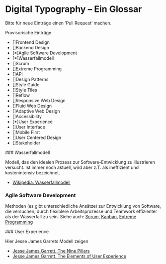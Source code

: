 # Digital Typography – Ein Glossar

Bitte für neue Einträge einen ‘Pull Request’ machen.

Provisorische Einträge:

* []Frontend Design
* []Backend Design
* [*]Agile Software Development
* [*]Wasserfallmodell
* []Scrum
* []Extreme Programming
* []API
* []Design Patterns
* []Style Guide
* []Style Tiles
* []Reflow
* []Responsive Web Design
* []Fluid Web Design
* []Adaptive Web Design
* []Accessibility
* [*]User Experience
* []User Interface
* []Mobile First
* []User Centered Design
* []Stakeholder


### Wasserfallmodell

Modell, das den idealen Prozess zur Software-Entwicklung zu illustrieren versucht. Ist immer noch aktuell, wird aber z.T. als ineffizient und kostenintensiv bezeichnet.

* [Wikipedia: Wasserfallmodell](https://de.wikipedia.org/wiki/Wasserfallmodell)

### Agile Software Development

Methoden (es gibt unterschiedliche Ansätze) zur Entwicklung von Software, die versuchen, durch flexiblere Arbeitsprozesse und Teamwork effizienter als der Wasserfall zu sein.
Siehe auch: [Scrum](https://de.wikipedia.org/wiki/Scrum), [Kanban](https://de.wikipedia.org/wiki/Kanban_(Softwareentwicklung)), [Extreme Programming](https://de.wikipedia.org/wiki/Extreme_Programming)

### User Experience

Hier Jesse James Garrets Modell zeigen

* [Jesse James Garrett, The Nine Pillars](docs/9-pillars.pdf)
* [Jesse James Garrett, The Elements of User Experience](docs/elements_of_UX.pdf)
